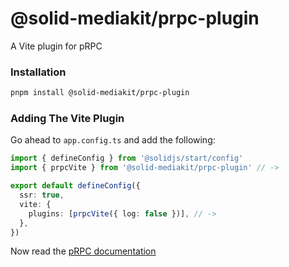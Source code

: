 # @solid-mediakit/prpc-plugin

A Vite plugin for pRPC

### Installation

```bash
pnpm install @solid-mediakit/prpc-plugin
```

### Adding The Vite Plugin

Go ahead to `app.config.ts` and add the following:

```ts
import { defineConfig } from '@solidjs/start/config'
import { prpcVite } from '@solid-mediakit/prpc-plugin' // ->

export default defineConfig({
  ssr: true,
  vite: {
    plugins: [prpcVite({ log: false })], // ->
  },
})
```

Now read the [pRPC documentation](...)
